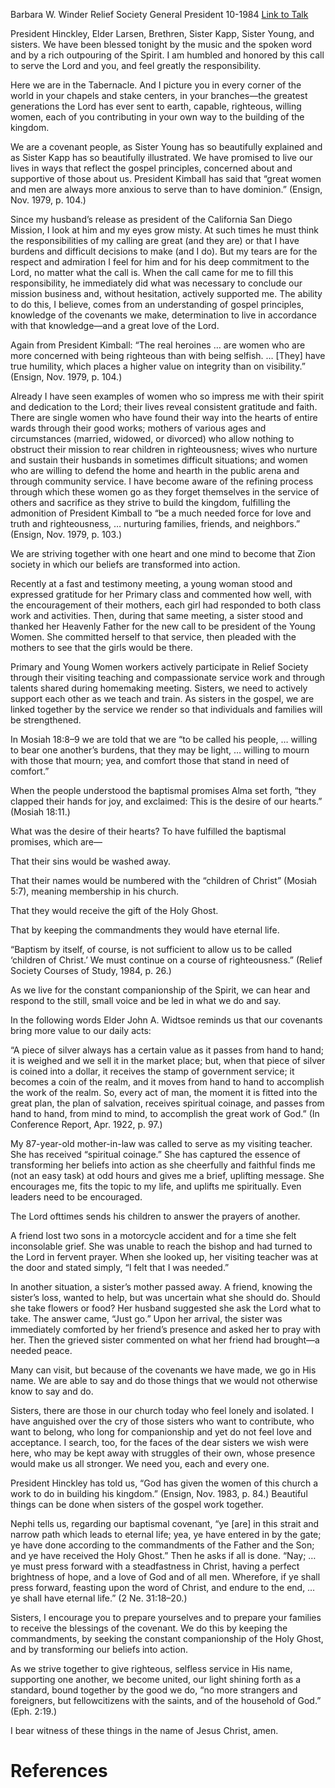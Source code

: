 Barbara W. Winder
Relief Society General President
10-1984
[Link to Talk](https://www.churchofjesuschrist.org/study/general-conference/1984/10/striving-together-transforming-our-beliefs-into-action?lang=eng)

President Hinckley, Elder Larsen, Brethren, Sister Kapp, Sister Young, and sisters. We have been blessed tonight by the music and the spoken word and by a rich outpouring of the Spirit. I am humbled and honored by this call to serve the Lord and you, and feel greatly the responsibility.

Here we are in the Tabernacle. And I picture you in every corner of the world in your chapels and stake centers, in your branches—the greatest generations the Lord has ever sent to earth, capable, righteous, willing women, each of you contributing in your own way to the building of the kingdom.

We are a covenant people, as Sister Young has so beautifully explained and as Sister Kapp has so beautifully illustrated. We have promised to live our lives in ways that reflect the gospel principles, concerned about and supportive of those about us. President Kimball has said that “great women and men are always more anxious to serve than to have dominion.” (Ensign, Nov. 1979, p. 104.)

Since my husband’s release as president of the California San Diego Mission, I look at him and my eyes grow misty. At such times he must think the responsibilities of my calling are great (and they are) or that I have burdens and difficult decisions to make (and I do). But my tears are for the respect and admiration I feel for him and for his deep commitment to the Lord, no matter what the call is. When the call came for me to fill this responsibility, he immediately did what was necessary to conclude our mission business and, without hesitation, actively supported me. The ability to do this, I believe, comes from an understanding of gospel principles, knowledge of the covenants we make, determination to live in accordance with that knowledge—and a great love of the Lord.

Again from President Kimball: “The real heroines … are women who are more concerned with being righteous than with being selfish. … [They] have true humility, which places a higher value on integrity than on visibility.” (Ensign, Nov. 1979, p. 104.)

Already I have seen examples of women who so impress me with their spirit and dedication to the Lord; their lives reveal consistent gratitude and faith. There are single women who have found their way into the hearts of entire wards through their good works; mothers of various ages and circumstances (married, widowed, or divorced) who allow nothing to obstruct their mission to rear children in righteousness; wives who nurture and sustain their husbands in sometimes difficult situations; and women who are willing to defend the home and hearth in the public arena and through community service. I have become aware of the refining process through which these women go as they forget themselves in the service of others and sacrifice as they strive to build the kingdom, fulfilling the admonition of President Kimball to “be a much needed force for love and truth and righteousness, … nurturing families, friends, and neighbors.” (Ensign, Nov. 1979, p. 103.)

We are striving together with one heart and one mind to become that Zion society in which our beliefs are transformed into action.

Recently at a fast and testimony meeting, a young woman stood and expressed gratitude for her Primary class and commented how well, with the encouragement of their mothers, each girl had responded to both class work and activities. Then, during that same meeting, a sister stood and thanked her Heavenly Father for the new call to be president of the Young Women. She committed herself to that service, then pleaded with the mothers to see that the girls would be there.

Primary and Young Women workers actively participate in Relief Society through their visiting teaching and compassionate service work and through talents shared during homemaking meeting. Sisters, we need to actively support each other as we teach and train. As sisters in the gospel, we are linked together by the service we render so that individuals and families will be strengthened.

In Mosiah 18:8–9 we are told that we are “to be called his people, … willing to bear one another’s burdens, that they may be light, … willing to mourn with those that mourn; yea, and comfort those that stand in need of comfort.”

When the people understood the baptismal promises Alma set forth, “they clapped their hands for joy, and exclaimed: This is the desire of our hearts.” (Mosiah 18:11.)

What was the desire of their hearts? To have fulfilled the baptismal promises, which are—





That their sins would be washed away.





That their names would be numbered with the “children of Christ” (Mosiah 5:7), meaning membership in his church.





That they would receive the gift of the Holy Ghost.





That by keeping the commandments they would have eternal life.





“Baptism by itself, of course, is not sufficient to allow us to be called ‘children of Christ.’ We must continue on a course of righteousness.” (Relief Society Courses of Study, 1984, p. 26.)

As we live for the constant companionship of the Spirit, we can hear and respond to the still, small voice and be led in what we do and say.

In the following words Elder John A. Widtsoe reminds us that our covenants bring more value to our daily acts:

“A piece of silver always has a certain value as it passes from hand to hand; it is weighed and we sell it in the market place; but, when that piece of silver is coined into a dollar, it receives the stamp of government service; it becomes a coin of the realm, and it moves from hand to hand to accomplish the work of the realm. So, every act of man, the moment it is fitted into the great plan, the plan of salvation, receives spiritual coinage, and passes from hand to hand, from mind to mind, to accomplish the great work of God.” (In Conference Report, Apr. 1922, p. 97.)

My 87-year-old mother-in-law was called to serve as my visiting teacher. She has received “spiritual coinage.” She has captured the essence of transforming her beliefs into action as she cheerfully and faithful finds me (not an easy task) at odd hours and gives me a brief, uplifting message. She encourages me, fits the topic to my life, and uplifts me spiritually. Even leaders need to be encouraged.

The Lord ofttimes sends his children to answer the prayers of another.

A friend lost two sons in a motorcycle accident and for a time she felt inconsolable grief. She was unable to reach the bishop and had turned to the Lord in fervent prayer. When she looked up, her visiting teacher was at the door and stated simply, “I felt that I was needed.”

In another situation, a sister’s mother passed away. A friend, knowing the sister’s loss, wanted to help, but was uncertain what she should do. Should she take flowers or food? Her husband suggested she ask the Lord what to take. The answer came, “Just go.” Upon her arrival, the sister was immediately comforted by her friend’s presence and asked her to pray with her. Then the grieved sister commented on what her friend had brought—a needed peace.

Many can visit, but because of the covenants we have made, we go in His name. We are able to say and do those things that we would not otherwise know to say and do.

Sisters, there are those in our church today who feel lonely and isolated. I have anguished over the cry of those sisters who want to contribute, who want to belong, who long for companionship and yet do not feel love and acceptance. I search, too, for the faces of the dear sisters we wish were here, who may be kept away with struggles of their own, whose presence would make us all stronger. We need you, each and every one.

President Hinckley has told us, “God has given the women of this church a work to do in building his kingdom.” (Ensign, Nov. 1983, p. 84.) Beautiful things can be done when sisters of the gospel work together.

Nephi tells us, regarding our baptismal covenant, “ye [are] in this strait and narrow path which leads to eternal life; yea, ye have entered in by the gate; ye have done according to the commandments of the Father and the Son; and ye have received the Holy Ghost.” Then he asks if all is done. “Nay; … ye must press forward with a steadfastness in Christ, having a perfect brightness of hope, and a love of God and of all men. Wherefore, if ye shall press forward, feasting upon the word of Christ, and endure to the end, … ye shall have eternal life.” (2 Ne. 31:18–20.)

Sisters, I encourage you to prepare yourselves and to prepare your families to receive the blessings of the covenant. We do this by keeping the commandments, by seeking the constant companionship of the Holy Ghost, and by transforming our beliefs into action.

As we strive together to give righteous, selfless service in His name, supporting one another, we become united, our light shining forth as a standard, bound together by the good we do, “no more strangers and foreigners, but fellowcitizens with the saints, and of the household of God.” (Eph. 2:19.)

I bear witness of these things in the name of Jesus Christ, amen.

# References
